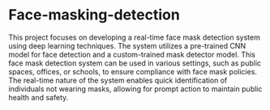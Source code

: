 # Face-masking-detection


This project focuses on developing a real-time face mask detection system
using deep learning techniques. The system utilizes a pre-trained
CNN model for face detection and a custom-trained mask detector
model.
This face mask detection system can be used in various settings, such as public
spaces, offices, or schools, to ensure compliance with face mask policies. The
real-time nature of the system enables quick identification of individuals not
wearing masks, allowing for prompt action to maintain public health and
safety. 

